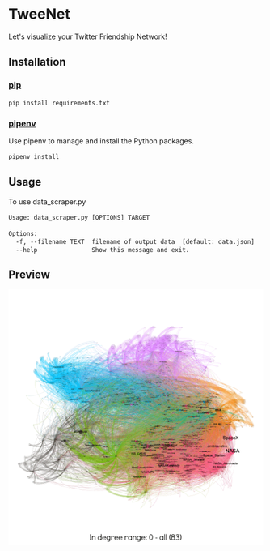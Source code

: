 # TweeNet

Let's visualize your Twitter Friendship Network!

## Installation

### [pip](https://pip.pypa.io/en/stable/)
```
pip install requirements.txt
```

### [pipenv](https://pipenv.kennethreitz.org/en/latest/#) 
Use pipenv to manage and install the Python packages.

```bash
pipenv install
```

## Usage
To use data_scraper.py

```
Usage: data_scraper.py [OPTIONS] TARGET

Options:
  -f, --filename TEXT  filename of output data  [default: data.json]
  --help               Show this message and exit.
```

## Preview
![Example](/graphs/spacex-visual.gif)
